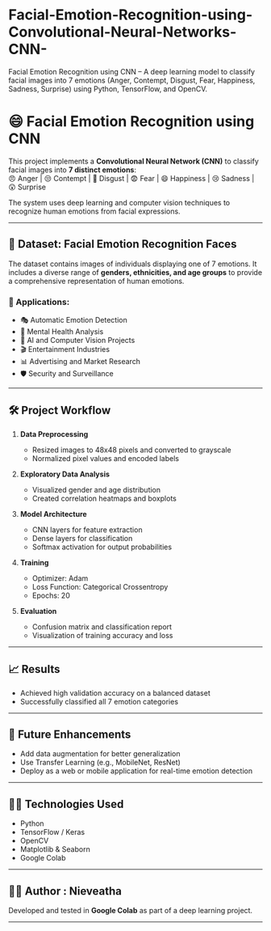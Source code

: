 # Facial-Emotion-Recognition-using-Convolutional-Neural-Networks-CNN-
Facial Emotion Recognition using CNN – A deep learning model to classify facial images into 7 emotions (Anger, Contempt, Disgust, Fear, Happiness, Sadness, Surprise) using Python, TensorFlow, and OpenCV.


# 😄 Facial Emotion Recognition using CNN

This project implements a **Convolutional Neural Network (CNN)** to classify facial images into **7 distinct emotions**:  
😠 Anger | 😒 Contempt | 🤢 Disgust | 😨 Fear | 😄 Happiness | 😢 Sadness | 😲 Surprise

The system uses deep learning and computer vision techniques to recognize human emotions from facial expressions.

---

## 📂 Dataset: Facial Emotion Recognition Faces

The dataset contains images of individuals displaying one of 7 emotions. It includes a diverse range of **genders, ethnicities, and age groups** to provide a comprehensive representation of human emotions.

### 💼 Applications:
- 🎭 Automatic Emotion Detection
- 🧠 Mental Health Analysis
- 🤖 AI and Computer Vision Projects
- 🎬 Entertainment Industries
- 📊 Advertising and Market Research
- 🛡️ Security and Surveillance

---

## 🛠 Project Workflow

1. **Data Preprocessing**
   - Resized images to 48x48 pixels and converted to grayscale
   - Normalized pixel values and encoded labels

2. **Exploratory Data Analysis**
   - Visualized gender and age distribution
   - Created correlation heatmaps and boxplots

3. **Model Architecture**
   - CNN layers for feature extraction
   - Dense layers for classification
   - Softmax activation for output probabilities

4. **Training**
   - Optimizer: Adam
   - Loss Function: Categorical Crossentropy
   - Epochs: 20

5. **Evaluation**
   - Confusion matrix and classification report
   - Visualization of training accuracy and loss

---

## 📈 Results
- Achieved high validation accuracy on a balanced dataset
- Successfully classified all 7 emotion categories

---

## 🚀 Future Enhancements
- Add data augmentation for better generalization
- Use Transfer Learning (e.g., MobileNet, ResNet)
- Deploy as a web or mobile application for real-time emotion detection

---

## 👨‍💻 Technologies Used
- Python
- TensorFlow / Keras
- OpenCV
- Matplotlib & Seaborn
- Google Colab

---

## 👩‍🎓 Author : Nieveatha

Developed and tested in **Google Colab** as part of a deep learning project.

---
